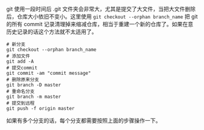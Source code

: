 git 使用一段时间后 .git 文件夹会非常大，尤其是提交了大文件，当把大文件删除后，仓库大小依旧不变小。这里使用 `git checkout --orphan branch_name` 把 git 的所有 commit 记录清理掉来缩减仓库，相当于重建一个新的仓库了。如果在意历史记录的话这个方法就不太适用了。

```
# 新分支
git checkout --orphan branch_name
# 添加文件
git add -A
# 提交commit
git commit -am "commit message"
# 删除原来分支
git branch -D master
# 重命名分支
git branch -m master
# 提交到远程
git push -f origin master
```

如果有多个分支的话，每个分支都需要按照上面的步骤操作一下。